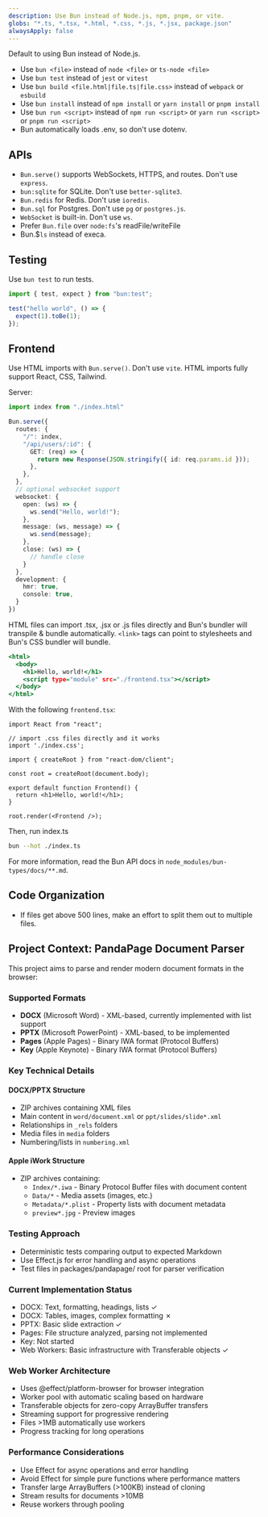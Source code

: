 ```yaml
---
description: Use Bun instead of Node.js, npm, pnpm, or vite.
globs: "*.ts, *.tsx, *.html, *.css, *.js, *.jsx, package.json"
alwaysApply: false
---
```


Default to using Bun instead of Node.js.

- Use `bun <file>` instead of `node <file>` or `ts-node <file>`
- Use `bun test` instead of `jest` or `vitest`
- Use `bun build <file.html|file.ts|file.css>` instead of `webpack` or `esbuild`
- Use `bun install` instead of `npm install` or `yarn install` or `pnpm install`
- Use `bun run <script>` instead of `npm run <script>` or `yarn run <script>` or `pnpm run <script>`
- Bun automatically loads .env, so don't use dotenv.

## APIs

- `Bun.serve()` supports WebSockets, HTTPS, and routes. Don't use `express`.
- `bun:sqlite` for SQLite. Don't use `better-sqlite3`.
- `Bun.redis` for Redis. Don't use `ioredis`.
- `Bun.sql` for Postgres. Don't use `pg` or `postgres.js`.
- `WebSocket` is built-in. Don't use `ws`.
- Prefer `Bun.file` over `node:fs`'s readFile/writeFile
- Bun.$`ls` instead of execa.

## Testing

Use `bun test` to run tests.

```ts#index.test.ts
import { test, expect } from "bun:test";

test("hello world", () => {
  expect(1).toBe(1);
});
```

## Frontend

Use HTML imports with `Bun.serve()`. Don't use `vite`. HTML imports fully support React, CSS, Tailwind.

Server:

```ts#index.ts
import index from "./index.html"

Bun.serve({
  routes: {
    "/": index,
    "/api/users/:id": {
      GET: (req) => {
        return new Response(JSON.stringify({ id: req.params.id }));
      },
    },
  },
  // optional websocket support
  websocket: {
    open: (ws) => {
      ws.send("Hello, world!");
    },
    message: (ws, message) => {
      ws.send(message);
    },
    close: (ws) => {
      // handle close
    }
  },
  development: {
    hmr: true,
    console: true,
  }
})
```

HTML files can import .tsx, .jsx or .js files directly and Bun's bundler will transpile & bundle automatically. `<link>` tags can point to stylesheets and Bun's CSS bundler will bundle.

```html#index.html
<html>
  <body>
    <h1>Hello, world!</h1>
    <script type="module" src="./frontend.tsx"></script>
  </body>
</html>
```

With the following `frontend.tsx`:

```tsx#frontend.tsx
import React from "react";

// import .css files directly and it works
import './index.css';

import { createRoot } from "react-dom/client";

const root = createRoot(document.body);

export default function Frontend() {
  return <h1>Hello, world!</h1>;
}

root.render(<Frontend />);
```

Then, run index.ts

```sh
bun --hot ./index.ts
```

For more information, read the Bun API docs in `node_modules/bun-types/docs/**.md`.

## Code Organization

- If files get above 500 lines, make an effort to split them out to multiple files.

## Project Context: PandaPage Document Parser

This project aims to parse and render modern document formats in the browser:

### Supported Formats
- **DOCX** (Microsoft Word) - XML-based, currently implemented with list support
- **PPTX** (Microsoft PowerPoint) - XML-based, to be implemented
- **Pages** (Apple Pages) - Binary IWA format (Protocol Buffers)
- **Key** (Apple Keynote) - Binary IWA format (Protocol Buffers)

### Key Technical Details

#### DOCX/PPTX Structure
- ZIP archives containing XML files
- Main content in `word/document.xml` or `ppt/slides/slide*.xml`
- Relationships in `_rels` folders
- Media files in `media` folders
- Numbering/lists in `numbering.xml`

#### Apple iWork Structure
- ZIP archives containing:
  - `Index/*.iwa` - Binary Protocol Buffer files with document content
  - `Data/*` - Media assets (images, etc.)
  - `Metadata/*.plist` - Property lists with document metadata
  - `preview*.jpg` - Preview images

### Testing Approach
- Deterministic tests comparing output to expected Markdown
- Use Effect.js for error handling and async operations
- Test files in packages/pandapage/ root for parser verification

### Current Implementation Status
- DOCX: Text, formatting, headings, lists ✓
- DOCX: Tables, images, complex formatting ✗
- PPTX: Basic slide extraction ✓
- Pages: File structure analyzed, parsing not implemented
- Key: Not started
- Web Workers: Basic infrastructure with Transferable objects ✓

### Web Worker Architecture
- Uses @effect/platform-browser for browser integration
- Worker pool with automatic scaling based on hardware
- Transferable objects for zero-copy ArrayBuffer transfers
- Streaming support for progressive rendering
- Files >1MB automatically use workers
- Progress tracking for long operations

### Performance Considerations
- Use Effect for async operations and error handling
- Avoid Effect for simple pure functions where performance matters
- Transfer large ArrayBuffers (>100KB) instead of cloning
- Stream results for documents >10MB
- Reuse workers through pooling
